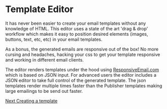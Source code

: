 # Template Editor

It has never been easier to create your email templates without any knowledge of HTML. This editor uses a state of the art 'drag & drop' workflow which makes it easy to position desired elements (images, buttons, text, etc, etc) in your email templates. 

As a bonus, the generated emails are responsive out of the box! No more cursing and headaches, hacking your css to get your template responsive and working in different email clients.

The editor renders templates under the hood using [ResponsiveEmail.com](https://www.responsiveemail.com) which is based on JSON input. For advanced users the editor includes a JSON editor to take full control of the generated template. The json templates render multiple times faster than the Publisher templates making large emailings to be send out faster. 

[Next Creating a template](MarketingSuite/template-editor/create-template)
